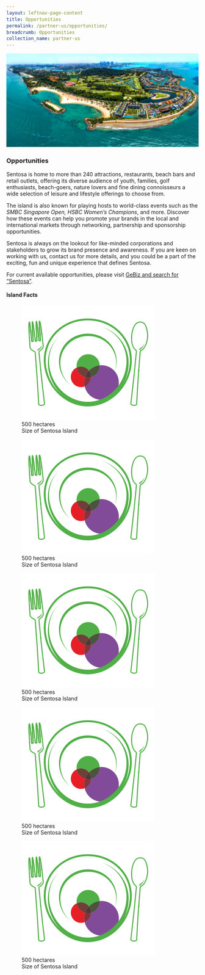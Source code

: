 ```yaml
---
layout: leftnav-page-content
title: Opportunities
permalink: /partner-us/opportunities/
breadcrumb: Opportunities
collection_name: partner-us
---
```

<div class="row">
	<div class="col is-12">
		<figure style="margin:0;">
			<img src="/images/partner-us/opportunities/sentosa-aerial.jpg" alt="Image of Sentosa (Aerial View)"/>
		</figure>
	</div>
</div>

### **Opportunities**

Sentosa is home to more than 240 attractions, restaurants, beach bars and retail outlets, offering its diverse audience of youth, families, golf enthusiasts, beach-goers, nature lovers and fine dining connoisseurs a wide selection of leisure and lifestyle offerings to choose from.

 The island is also known for playing hosts to world-class events such as the *SMBC Singapore Open, HSBC Women’s Champions*, and more. Discover how these events can help you promote your brands in the local and international markets through networking, partnership and sponsorship opportunities.

Sentosa is always on the lookout for like-minded corporations and stakeholders to grow its brand presence and awareness.  If you are keen on working with us, contact us for more details, and you could be a part of the exciting, fun and unique experience that defines Sentosa.

For current available opportunities, please visit [GeBiz and search for “Sentosa”](https://www.gebiz.gov.sg/). 

#### **Island Facts**

<div class="row">
    <div class="col is-2">
        <figure>
            <img src="/images/partner-us/opportunities/island-facts-dining.jpg" alt="Image of Island">
            <figcaption class="has-text-danger">500 hectares</figcaption>
            Size of Sentosa Island
        </figure>
    </div>
    <div class="col is-2">
        <figure>
            <img src="/images/partner-us/opportunities/island-facts-dining.jpg" alt="Image of Island">
            <figcaption class="has-text-danger">500 hectares</figcaption>
            Size of Sentosa Island
        </figure>
    </div>
    <div class="col is-2">
        <figure>
            <img src="/images/partner-us/opportunities/island-facts-dining.jpg" alt="Image of Island">
            <figcaption class="has-text-danger">500 hectares</figcaption>
            Size of Sentosa Island
        </figure>
    </div>
    <div class="col is-2">
        <figure>
            <img src="/images/partner-us/opportunities/island-facts-dining.jpg" alt="Image of Island">
            <figcaption class="has-text-danger">500 hectares</figcaption>
            Size of Sentosa Island
        </figure>
    </div>
    <div class="col is-2">
        <figure>
            <img src="/images/partner-us/opportunities/island-facts-dining.jpg" alt="Image of Island">
            <figcaption class="has-text-danger">500 hectares</figcaption>
            Size of Sentosa Island
        </figure>
    </div>
</div>